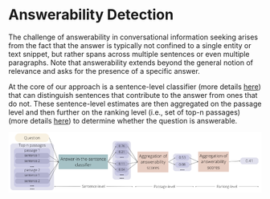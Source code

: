 # Answerability Detection

The challenge of answerability in conversational information seeking arises from the fact that the answer is typically not confined to a single entity or text snippet, but rather spans across multiple sentences or even multiple paragraphs. Note that answerability extends beyond the general notion of relevance and asks for the presence of a specific answer. 

At the core of our approach is a sentence-level classifier (more details [here](sentence_classification/README.md)) that can distinguish sentences that contribute to the answer from ones that do not. These sentence-level estimates are then aggregated on the passage level and then further on the ranking level (i.e., set of top-n passages) (more details [here](answerability_aggregation/README.md)) to determine whether the question is answerable. 

![alt text](system_architecture.png)